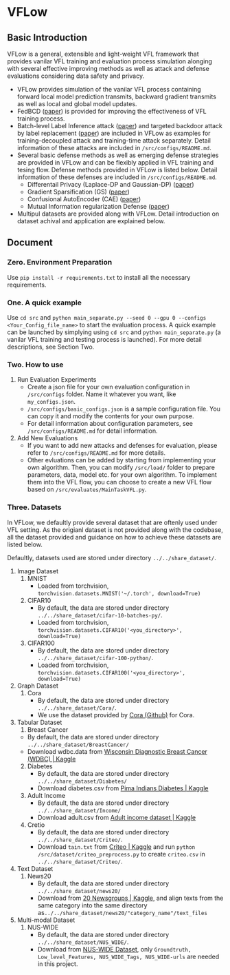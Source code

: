 # VFLow

## Basic Introduction

VFLow is a general, extensible and light-weight VFL framework that provides vanilar VFL training and evaluation process simulation alonging with several effective improving methods as well as attack and defense evaluations considering data safety and privacy.

* VFLow provides simulation of the vanilar VFL process containing forward local model prediction transmits, backward gradient transmits as well as local and global model updates.
* FedBCD ([paper](https://ieeexplore.ieee.org/abstract/document/9855231/)) is provided for improving the effectiveness of VFL training process.
* Batch-level Label Inference attack ([paper](https://ieeexplore.ieee.org/abstract/document/9833321/)) and targeted backdoor attack by label replacement ([paper](https://ieeexplore.ieee.org/abstract/document/9833321/)) are included in VFLow as examples for training-decoupled attack and training-time attack separately. Detail information of these attacks are included in `/src/configs/README.md`.
* Several basic defense methods as well as emerging defense strategies are provided in VFLow and can be flexibly applied in VFL training and tesing flow. Defense methods provided in VFLow is listed below. Detail information of these defenses are included in `/src/configs/README.md`.
    * Differentail Privacy (Laplace-DP and Gaussian-DP) ([paper](https://www.google.com.au/books/edition/Theory_and_Applications_of_Models_of_Com/JHFqCQAAQBAJ?hl=en&gbpv=1&pg=PA1&printsec=frontcover))
    * Gradient Sparsification (GS) ([paper](https://openreview.net/forum?id=SkhQHMW0W))
    * Confusional AutoEncoder (CAE) ([paper](https://ieeexplore.ieee.org/abstract/document/9833321/))
    * Mutual Information regularization Defense ([paper](https://arxiv.org/abs/2301.01142))
* Multipul datasets are provided along with VFLow. Detail introduction on dataset achival and application are explained below.


## Document

### Zero. Environment Preparation
Use `pip install -r requirements.txt` to install all the necessary requirements.

### One. A quick example
Use `cd src` and `python main_separate.py --seed 0 --gpu 0 --configs <Your_Config_file_name>` to start the evaluation process. A quick example can be launched by simplying using `cd src` and `python main_separate.py` (a vanilar VFL training and testing process is launched). For more detail descriptions, see Section Two.

### Two. How to use
1. Run Evaluation Experiments
    * Create a json file for your own evaluation configuration in `/src/configs` folder. Name it whatever you want, like `my_configs.json`.
    * `/src/configs/basic_configs.json` is a sample configuration file. You can copy it and modify the contents for your own purpose.
    * For detail information about configuration parameters, see `/src/configs/README.md` for detail information.
2. Add New Evaluations
    * If you want to add new attacks and defenses for evaluation, please refer to `/src/configs/README.md` for more details.
    * Other evluations can be added by starting from implementing your own algorithm. Then, you can modify `/src/load/` folder to prepare parameters, data, model etc. for your own algorithm. To implement them into the VFL flow, you can choose to create a new VFL flow based on `/src/evaluates/MainTaskVFL.py`.
<!-- 2. Modify the configuration files for the attacks and defenses you want to use in `/src/configs/attacks` or `/src/configs/defenses`. Remeber to keep the configuration files' names as `<AttackName/DefenseName>_configs.json` and keep `<AttackName/DefenseName>` the same as the one in the json file you created in step1. -->
<!-- 3. Add new functions for loading your config json file or dataset or model in `/src/load` directory and specify your data splition strategy.
4. Prepare your model (the one that you want to evaluate) in `/model_parameters` folder. The program will load it via `pickle` format.
5. Use `cd src` and `python main.py --seed 0 --gpu 0 --configs <Your_Config_file_name>` to start the evaluation process. -->

<!-- ### Three. How to add new evaluation strategies
1. Create your configuration file `<your_configs.json` for your evaluation in `/src/configs/` folder and add all the configuration parameters you need.
3. Implement your loading function for your configurations in `/src/load/LoadConfigs.py`.
4. Prepare your dataset if it has not been provied. Put it in `/data` folder. And prepare the data loading function in `/src/load/LoadDataset.py`. Also if you want to use your own data splitting strategy which is not yet supported, add it in `/src/load/LoadDataset.py` as well.
5. Prepare your own model in `/model_parameters` as pickle files. Simply use `pickle.dump(your_net, open('<YourPath>/<YourModel>.pkl','wb'))` to save your model and use `your_net = pickle.load(open('<YourPath>/<YourModel>.pkl',"rb"))` to load it.
6. Add the name of your attack(defense) method to `/src/configs/basic_configs.json` file and set the value to `1` if you want it in your evaluation. -->

### Three. Datasets
In VFLow, we defaultly provide several dataset that are oftenly used under VFL setting. As the origianl dataset is not provided along with the codebase, all the dataset provided and guidance on how to achieve these datasets are listed below.

Defaultly, datasets used are stored under directory `../../share_dataset/`.

1. Image Dataset
    1. MNIST
        * Loaded from torchvision, `torchvision.datasets.MNIST('~/.torch', download=True)`
    2. CIFAR10
        * By default, the data are stored under directory `../../share_dataset/cifar-10-batches-py/`.
        * Loaded from torchvision, `torchvision.datasets.CIFAR10('<you_directory>', download=True)`
    3. CIFAR100
        * By default, the data are stored under directory `../../share_dataset/cifar-100-python/`.
        * Loaded from torchvision, `torchvision.datasets.CIFAR100('<you_directory>', download=True)`
2. Graph Dataset
    1. Cora
        * By default, the data are stored under directory `../../share_dataset/Cora/`.
        * We use the dataset provided by [Cora (Github)](https://github.com/hgh0545/Graph-Fraudster) for Cora.
3. Tabular Dataset
    1. Breast Cancer
      * By default, the data are stored under directory `../../share_dataset/BreastCancer/`
      * Download wdbc.data from [Wisconsin Diagnostic Breast Cancer (WDBC) | Kaggle](https://www.kaggle.com/datasets/mohaiminul101/wisconsin-diagnostic-breast-cancer-wdbc)
   2. Diabetes
      * By default, the data are stored under directory `../../share_dataset/Diabetes/`
      * Download diabetes.csv from [Pima Indians Diabetes | Kaggle](https://www.kaggle.com/datasets/uciml/pima-indians-diabetes-database)
   3. Adult Income
      * By default, the data are stored under directory `../../share_dataset/Income/`
      * Download adult.csv from [Adult income dataset | Kaggle](https://www.kaggle.com/datasets/wenruliu/adult-income-dataset)
    4. Cretio
        * By default, the data are stored under directory `../../share_dataset/Criteo/`.
        * Download `tain.txt` from [Criteo | Kaggle](https://www.kaggle.com/datasets/mrkmakr/criteo-dataset) and run `python /src/dataset/criteo_preprocess.py` to create `criteo.csv` in `../../share_dataset/Criteo/`.
4. Text Dataset
    1. News20
        * By default, the data are stored under directory `../../share_dataset/news20/`
        * Download from [20 Newsgroups | Kaggle](https://www.kaggle.com/datasets/crawford/20-newsgroups), and align texts from the same category into the same directory as`../../share_dataset/news20/"category_name"/text_files`
5. Multi-modal Dataset
    1. NUS-WIDE
        * By default, the data are stored under directory `../../share_dataset/NUS_WIDE/`.
        * Download from [NUS-WIDE Dataset](https://lms.comp.nus.edu.sg/wp-content/uploads/2019/research/nuswide/NUS-WIDE.html), only `Groundtruth, Low_level_Features, NUS_WIDE_Tags, NUS_WIDE-urls` are needed in this project.
